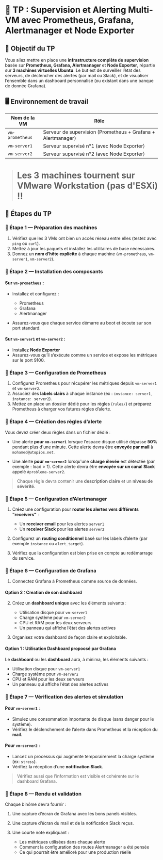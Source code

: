 # 🧪 TP : Supervision et Alerting Multi-VM avec Prometheus, Grafana, Alertmanager et Node Exporter



## 🎯 Objectif du TP

Vous allez mettre en place une **infrastructure complète de supervision** basée sur **Prometheus, Grafana, Alertmanager** et **Node Exporter**, répartie sur **3 machines virtuelles Ubuntu**.
Le but est de surveiller l’état des serveurs, de déclencher des alertes (par mail ou Slack), et de visualiser l’ensemble dans un dashboard personnalisé (ou existant dans une banque de donnée Grafana).


## 🖥️ Environnement de travail

| Nom de la VM    | Rôle                                                         |
| --------------- | ------------------------------------------------------------ |
| `vm-prometheus` | Serveur de supervision (Prometheus + Grafana + Alertmanager) |
| `vm-server1`    | Serveur supervisé n°1 (avec Node Exporter)                   |
| `vm-server2`    | Serveur supervisé n°2 (avec Node Exporter)                   |

> # Les 3 machines tournent sur VMware Workstation (pas d'ESXi) !!



## 🧩 Étapes du TP



### 🔹 Étape 1 — Préparation des machines

1. Vérifiez que les 3 VMs ont bien un accès réseau entre elles (testez avec `ping` ou `curl`).
2. Mettez à jour les paquets et installez les utilitaires de base nécessaires.
3. Donnez un **nom d’hôte explicite** à chaque machine (`vm-prometheus`, `vm-server1`, `vm-server2`).



### 🔹 Étape 2 — Installation des composants

#### Sur `vm-prometheus` :

* Installez et configurez :

  * Prometheus
  * Grafana
  * Alertmanager
* Assurez-vous que chaque service démarre au boot et écoute sur son port standard.

#### Sur `vm-server1` et `vm-server2` :

* Installez **Node Exporter**
* Assurez-vous qu’il s’exécute comme un service et expose les métriques sur le port 9100.



### 🔹 Étape 3 — Configuration de Prometheus

1. Configurez Prometheus pour récupérer les métriques depuis `vm-server1` et `vm-server2`.
2. Associez des **labels clairs** à chaque instance (ex : `instance: server1`, `instance: server2`).
3. Mettez en place un dossier dédié pour les règles (`rules/`) et préparez Prometheus à charger vos futures règles d’alerte.



### 🔹 Étape 4 — Création des règles d’alerte

Vous devez créer deux règles dans un fichier dédié :

* Une alerte **pour `vm-server1`** lorsque l’espace disque utilisé dépasse **50%** pendant plus d'une minute.
  Cette alerte devra être **envoyée par mail** à `mohamed@utopios.net`.

* Une alerte **pour `vm-server2`** lorsqu'une **charge élevée** est détectée (par exemple : load > 1).
  Cette alerte devra être **envoyée sur un canal Slack** appelé `#probleme-server2`.

> Chaque règle devra contenir une **description claire** et un **niveau de sévérité**.



### 🔹 Étape 5 — Configuration d’Alertmanager

1. Créez une configuration pour **router les alertes vers différents "receivers"** :

   * Un **receiver email** pour les alertes `server1`
   * Un **receiver Slack** pour les alertes `server2`

2. Configurez un **routing conditionnel** basé sur les labels d’alerte (par exemple `instance` ou `alert_target`).

3. Vérifiez que la configuration est bien prise en compte au redémarrage du service.



### 🔹 Étape 6 — Configuration de Grafana

1. Connectez Grafana à Prometheus comme source de données.

#### Option 2 : Creation de son dashboard

2. Créez un **dashboard unique** avec les éléments suivants :

   * Utilisation disque pour `vm-server1`
   * Charge système pour `vm-server2`
   * CPU et RAM pour les deux serveurs
   * Un panneau qui affiche l’état des alertes actives

3. Organisez votre dashboard de façon claire et exploitable.

#### Option 1 : Utilisation Dashboard propoosé par Grafana

Le **dashboard** ou les **dashboard** aura, à minima, les éléments suivants :

   * Utilisation disque pour `vm-server1`
   * Charge système pour `vm-server2`
   * CPU et RAM pour les deux serveurs
   * Un panneau qui affiche l’état des alertes actives



### 🔹 Étape 7 — Vérification des alertes et simulation

#### Pour `vm-server1` :

* Simulez une consommation importante de disque (sans danger pour le système).
* Vérifiez le déclenchement de l’alerte dans Prometheus et la réception du **mail**.

#### Pour `vm-server2` :

* Lancez un processus qui augmente temporairement la charge système (ex: `stress`).
* Vérifiez la réception d’une **notification Slack**.

> Vérifiez aussi que l’information est visible et cohérente sur le dashboard Grafana.


### 🔹 Étape 8 — Rendu et validation

Chaque binôme devra fournir :

1. Une capture d’écran de Grafana avec les bons panels visibles.
2. Une capture d’écran du mail et de la notification Slack reçus.
3. Une courte note expliquant :

   * Les métriques utilisées dans chaque alerte
   * Comment la configuration des routes Alertmanager a été pensée
   * Ce qui pourrait être amélioré pour une production réelle


